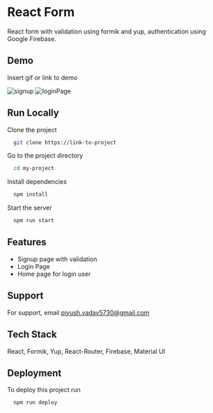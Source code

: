 
# React Form

React form with validation using formik and yup, authentication using Google Firebase.


## Demo

Insert gif or link to demo

![signup](https://github.com/pyadav40/Firebase-FormAuthentication/assets/109465963/d5f47819-ed72-48be-938f-e80c8aa58121)
![loginPage](https://github.com/pyadav40/Firebase-FormAuthentication/assets/109465963/93c2919e-89aa-43e5-b9fd-16d11c69cceb)

## Run Locally

Clone the project

```bash
  git clone https://link-to-project
```

Go to the project directory

```bash
  cd my-project
```

Install dependencies

```bash
  npm install
```

Start the server

```bash
  npm run start
```



## Features

- Signup page with validation
- Login Page 
- Home page for login user
 


## Support

For support, email piyush.yadav5730@gmail.com  


## Tech Stack

 React, Formik, Yup, React-Router, Firebase, Material UI
 




## Deployment

To deploy this project run

```bash
  npm run deploy
```


